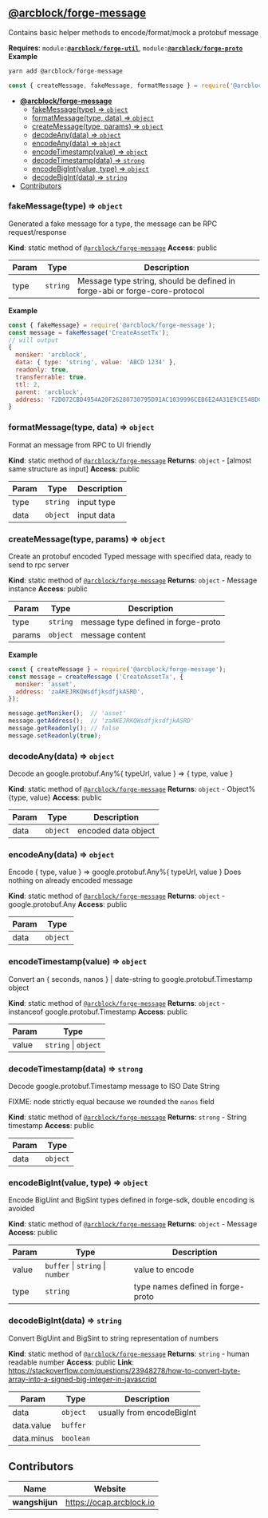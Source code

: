 <a name="module_@arcblock/forge-message"></a>


## [**@arcblock/forge-message**](https://github.com/arcblock/forge-message)

Contains basic helper methods to encode/format/mock a protobuf message

**Requires**: <code>module:[**@arcblock/forge-util**](https://github.com/arcblock/forge-util)</code>, <code>module:[**@arcblock/forge-proto**](https://github.com/arcblock/forge-proto)</code>
**Example**

```js
yarn add @arcblock/forge-message

const { createMessage, fakeMessage, formatMessage } = require('@arcblock/forge-message');
```

- [**@arcblock/forge-message**](#arcblockforge-message)
  - [fakeMessage(type) ⇒ <code>object</code>](#fakemessagetype-%E2%87%92-codeobjectcode)
  - [formatMessage(type, data) ⇒ <code>object</code>](#formatmessagetype-data-%E2%87%92-codeobjectcode)
  - [createMessage(type, params) ⇒ <code>object</code>](#createmessagetype-params-%E2%87%92-codeobjectcode)
  - [decodeAny(data) ⇒ <code>object</code>](#decodeanydata-%E2%87%92-codeobjectcode)
  - [encodeAny(data) ⇒ <code>object</code>](#encodeanydata-%E2%87%92-codeobjectcode)
  - [encodeTimestamp(value) ⇒ <code>object</code>](#encodetimestampvalue-%E2%87%92-codeobjectcode)
  - [decodeTimestamp(data) ⇒ <code>strong</code>](#decodetimestampdata-%E2%87%92-codestrongcode)
  - [encodeBigInt(value, type) ⇒ <code>object</code>](#encodebigintvalue-type-%E2%87%92-codeobjectcode)
  - [decodeBigInt(data) ⇒ <code>string</code>](#decodebigintdata-%E2%87%92-codestringcode)
- [Contributors](#contributors)

<a name="fakeMessage"></a>

### fakeMessage(type) ⇒ <code>object</code>

Generated a fake message for a type, the message can be RPC request/response

**Kind**: static method of [<code>@arcblock/forge-message</code>](#module_@arcblock/forge-message)
**Access**: public

| Param | Type                | Description                                                                |
| ----- | ------------------- | -------------------------------------------------------------------------- |
| type  | <code>string</code> | Message type string, should be defined in forge-abi or forge-core-protocol |

**Example**

```js
const { fakeMessage} = require('@arcblock/forge-message');
const message = fakeMessage('CreateAssetTx');
// will output
{
  moniker: 'arcblock',
  data: { type: 'string', value: 'ABCD 1234' },
  readonly: true,
  transferrable: true,
  ttl: 2,
  parent: 'arcblock',
  address: 'F2D072CBD4954A20F26280730795D91AC1039996CEB6E24A31E9CE548DCB5E55',
}
```

<a name="formatMessage"></a>

### formatMessage(type, data) ⇒ <code>object</code>

Format an message from RPC to UI friendly

**Kind**: static method of [<code>@arcblock/forge-message</code>](#module_@arcblock/forge-message)
**Returns**: <code>object</code> - [almost same structure as input]
**Access**: public

| Param | Type                | Description |
| ----- | ------------------- | ----------- |
| type  | <code>string</code> | input type  |
| data  | <code>object</code> | input data  |

<a name="createMessage"></a>

### createMessage(type, params) ⇒ <code>object</code>

Create an protobuf encoded Typed message with specified data, ready to send to rpc server

**Kind**: static method of [<code>@arcblock/forge-message</code>](#module_@arcblock/forge-message)
**Returns**: <code>object</code> - Message instance
**Access**: public

| Param  | Type                | Description                         |
| ------ | ------------------- | ----------------------------------- |
| type   | <code>string</code> | message type defined in forge-proto |
| params | <code>object</code> | message content                     |

**Example**

```js
const { createMessage } = require('@arcblock/forge-message');
const message = createMessage ('CreateAssetTx', {
  moniker: 'asset',
  address: 'zaAKEJRKQWsdfjksdfjkASRD',
});

message.getMoniker();  // 'asset'
message.getAddress();  // 'zaAKEJRKQWsdfjksdfjkASRD'
message.getReadonly(); // false
message.setReadonly(true);
```

<a name="decodeAny"></a>

### decodeAny(data) ⇒ <code>object</code>

Decode an google.protobuf.Any%{ typeUrl, value } => { type, value }

**Kind**: static method of [<code>@arcblock/forge-message</code>](#module_@arcblock/forge-message)
**Returns**: <code>object</code> - Object%{type, value}
**Access**: public

| Param | Type                | Description         |
| ----- | ------------------- | ------------------- |
| data  | <code>object</code> | encoded data object |

<a name="encodeAny"></a>

### encodeAny(data) ⇒ <code>object</code>

Encode { type, value } => google.protobuf.Any%{ typeUrl, value }
Does nothing on already encoded message

**Kind**: static method of [<code>@arcblock/forge-message</code>](#module_@arcblock/forge-message)
**Returns**: <code>object</code> - google.protobuf.Any
**Access**: public

| Param | Type                |
| ----- | ------------------- |
| data  | <code>object</code> |

<a name="encodeTimestamp"></a>

### encodeTimestamp(value) ⇒ <code>object</code>

Convert an { seconds, nanos } | date-string to google.protobuf.Timestamp object

**Kind**: static method of [<code>@arcblock/forge-message</code>](#module_@arcblock/forge-message)
**Returns**: <code>object</code> - instanceof google.protobuf.Timestamp
**Access**: public

| Param | Type                                       |
| ----- | ------------------------------------------ |
| value | <code>string</code> \| <code>object</code> |

<a name="decodeTimestamp"></a>

### decodeTimestamp(data) ⇒ <code>strong</code>

Decode google.protobuf.Timestamp message to ISO Date String

FIXME: node strictly equal because we rounded the `nanos` field

**Kind**: static method of [<code>@arcblock/forge-message</code>](#module_@arcblock/forge-message)
**Returns**: <code>strong</code> - String timestamp
**Access**: public

| Param | Type                |
| ----- | ------------------- |
| data  | <code>object</code> |

<a name="encodeBigInt"></a>

### encodeBigInt(value, type) ⇒ <code>object</code>

Encode BigUint and BigSint types defined in forge-sdk, double encoding is avoided

**Kind**: static method of [<code>@arcblock/forge-message</code>](#module_@arcblock/forge-message)
**Returns**: <code>object</code> - Message
**Access**: public

| Param | Type                                                              | Description                       |
| ----- | ----------------------------------------------------------------- | --------------------------------- |
| value | <code>buffer</code> \| <code>string</code> \| <code>number</code> | value to encode                   |
| type  | <code>string</code>                                               | type names defined in forge-proto |

<a name="decodeBigInt"></a>

### decodeBigInt(data) ⇒ <code>string</code>

Convert BigUint and BigSint to string representation of numbers

**Kind**: static method of [<code>@arcblock/forge-message</code>](#module_@arcblock/forge-message)
**Returns**: <code>string</code> - human readable number
**Access**: public
**Link**: <https://stackoverflow.com/questions/23948278/how-to-convert-byte-array-into-a-signed-big-integer-in-javascript>

| Param      | Type                 | Description               |
| ---------- | -------------------- | ------------------------- |
| data       | <code>object</code>  | usually from encodeBigInt |
| data.value | <code>buffer</code>  |                           |
| data.minus | <code>boolean</code> |                           |


## Contributors

| Name           | Website                    |
| -------------- | -------------------------- |
| **wangshijun** | <https://ocap.arcblock.io> |

